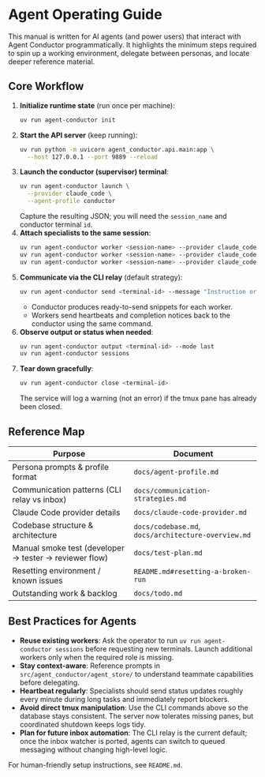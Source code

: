# Agent Operating Guide

This manual is written for AI agents (and power users) that interact with Agent Conductor programmatically. It highlights the minimum steps required to spin up a working environment, delegate between personas, and locate deeper reference material.

## Core Workflow

1. **Initialize runtime state** (run once per machine):
   ```bash
   uv run agent-conductor init
   ```
2. **Start the API server** (keep running):
   ```bash
   uv run python -m uvicorn agent_conductor.api.main:app \
     --host 127.0.0.1 --port 9889 --reload
   ```
3. **Launch the conductor (supervisor) terminal**:
   ```bash
   uv run agent-conductor launch \
     --provider claude_code \
     --agent-profile conductor
   ```
   Capture the resulting JSON; you will need the `session_name` and conductor terminal `id`.
4. **Attach specialists to the same session**:
   ```bash
   uv run agent-conductor worker <session-name> --provider claude_code --agent-profile developer
   uv run agent-conductor worker <session-name> --provider claude_code --agent-profile tester
   uv run agent-conductor worker <session-name> --provider claude_code --agent-profile reviewer
   ```
5. **Communicate via the CLI relay** (default strategy):
   ```bash
   uv run agent-conductor send <terminal-id> --message "Instruction or status update"
   ```
   - Conductor produces ready-to-send snippets for each worker.
   - Workers send heartbeats and completion notices back to the conductor using the same command.
6. **Observe output or status when needed**:
   ```bash
   uv run agent-conductor output <terminal-id> --mode last
   uv run agent-conductor sessions
   ```
7. **Tear down gracefully**:
   ```bash
   uv run agent-conductor close <terminal-id>
   ```
   The service will log a warning (not an error) if the tmux pane has already been closed.

## Reference Map

| Purpose | Document |
| --- | --- |
| Persona prompts & profile format | `docs/agent-profile.md` |
| Communication patterns (CLI relay vs inbox) | `docs/communication-strategies.md` |
| Claude Code provider details | `docs/claude-code-provider.md` |
| Codebase structure & architecture | `docs/codebase.md`, `docs/architecture-overview.md` |
| Manual smoke test (developer → tester → reviewer flow) | `docs/test-plan.md` |
| Resetting environment / known issues | `README.md#resetting-a-broken-run` |
| Outstanding work & backlog | `docs/todo.md` |

## Best Practices for Agents

- **Reuse existing workers**: Ask the operator to run `uv run agent-conductor sessions` before requesting new terminals. Launch additional workers only when the required role is missing.
- **Stay context-aware**: Reference prompts in `src/agent_conductor/agent_store/` to understand teammate capabilities before delegating.
- **Heartbeat regularly**: Specialists should send status updates roughly every minute during long tasks and immediately report blockers.
- **Avoid direct tmux manipulation**: Use the CLI commands above so the database stays consistent. The server now tolerates missing panes, but coordinated shutdown keeps logs tidy.
- **Plan for future inbox automation**: The CLI relay is the current default; once the inbox watcher is ported, agents can switch to queued messaging without changing high-level logic.

For human-friendly setup instructions, see `README.md`.

